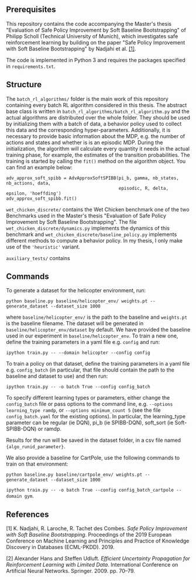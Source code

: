 ## Prerequisites

This repository contains the code accompanying the Master's thesis "Evaluation of Safe Policy 
Improvement by Soft Baseline Bootstrapping" of Philipp Scholl (Technical University of Munich), which 
investigates safe reinforcement learning
by building on the paper "Safe Policy Improvement with Soft Baseline Bootstrapping" by Nadjahi 
et al. [[1]](#1).

The code is implemented in Python 3 and requires the packages specified in ``requirements.txt``.

## Structure

The `batch_rl_algorithms/` folder is the main work of this repository containing every batch RL algorithm
considered in this thesis. The abstract base class is written in `batch_rl_algorithms/batch_rl_algorithm.py` 
and the actual algorithms are distributed over the whole folder. They should be used by initializing them
with a batch of data, a behavior policy used to collect this data and the corresponding hyper-parameters.
Additionally, it is necessary to provide basic information about the MDP, e.g. the number of actions and states and
whether is is an episodic MDP. During the initialization, the algorithm will calculate every quantity it needs
in the actual training phase, for example, the estimates of the transition probabilities. The training is started
by calling the `fit()` method on the algorithm object. You can find an example below:

````
adv_approx_soft_spibb = AdvApproxSoftSPIBB(pi_b, gamma, nb_states, nb_actions, data, 
                                           episodic, R, delta, epsilon, 'hoeffding')
adv_approx_soft_spibb.fit()
````

`wet_chicken_discrete/` contains the Wet Chicken benchmark one of the two Benchmarks used in the Master's thesis 
"Evaluation of Safe Policy Improvement by Soft Baseline Bootstrapping". The file `wet_chicken_discrete/dynamics.py`
implements the dynamics of this benchmark and `wet_chicken_discrete/baseline_policy.py` implements different methods
to compute a behavior policy. In my thesis, I only make use of the `'heuristic'` variant.



`auxiliary_tests/` contains 


## Commands

To generate a dataset for the helicopter environment, run:

`python baseline.py baseline/helicopter_env/ weights.pt --generate_dataset --dataset_size 1000`

where ``baseline/helicopter_env/`` is the path to the baseline and ``weights.pt`` is the baseline filename. The dataset will be generated in ``baseline/helicopter_env/dataset`` by default. We have provided the baseline used in our experiment in `baseline/helicopter_env`. To train a new one, define the training parameters in a yaml file e.g. `config` and run:

`ipython train.py -- --domain helicopter --config config`

To train a policy on that dataset, define the training parameters in a yaml file e.g. `config_batch` (in particular, that file should contain the path to the baseline and dataset to use) and then run:

`ipython train.py -- -o batch True --config config_batch`

To specify different learning types or parameters, either change the `config_batch` file or pass options to the command line, e.g. `--options learning_type ramdp`, or `--options minimum_count 5` (see the file `config_batch.yaml` for the existing options). In particular, the learning_type parameter can be regular (ie DQN), pi_b (ie SPIBB-DQN), soft_sort (ie Soft-SPIBB-DQN) or ramdp.

Results for the run will be saved in the dataset folder, in a csv file named `{algo_runid_parameter}`.

We also provide a baseline for CartPole, use the following commands to train on that environment:

`python baseline.py baseline/cartpole_env/ weights.pt --generate_dataset --dataset_size 1000`

`ipython train.py -- -o batch True --config config_batch_cartpole --domain gym`.


## References

[1] K. Nadjahi, R. Laroche, R. Tachet des Combes. *Safe
			Policy Improvement with Soft Baseline Bootstrapping*. Proceedings of the 2019
		European Conference on Machine Learning and Principles and Practice of Knowledge
		Discovery in Databases (ECML-PKDD). 2019.
		
[2] Alexander Hans and Steffen Udluft. *Efficient
			Uncertainty Propagation for Reinforcement Learning with Limited Data*.
		International Conference on Artificial Neural Networks. Springer. 2009. pp.
		70–79.